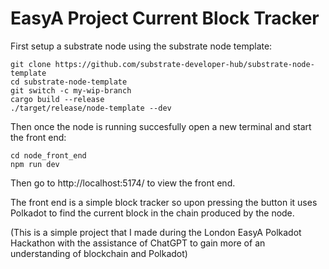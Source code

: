 # EasyA Project Current Block Tracker



First setup a substrate node using the substrate node template:

```
git clone https://github.com/substrate-developer-hub/substrate-node-template
cd substrate-node-template
git switch -c my-wip-branch
cargo build --release
./target/release/node-template --dev
```
Then once the node is running succesfully open a new terminal and start the front end: 

```
cd node_front_end
npm run dev
```
Then go to http://localhost:5174/ to view the front end.

The front end is a simple block tracker so upon pressing the button it uses Polkadot to find the current block in the chain produced by the node.

(This is a simple project that I made during the London EasyA Polkadot Hackathon with the assistance of ChatGPT to gain more of an understanding of blockchain and Polkadot)
